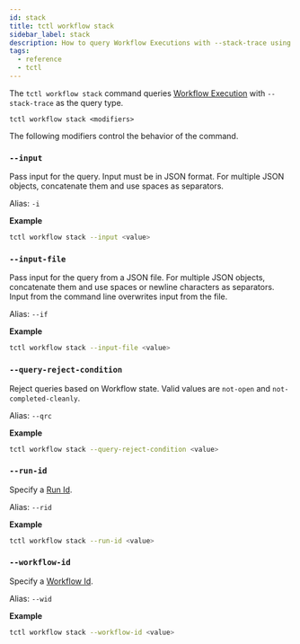 ```yaml
---
id: stack
title: tctl workflow stack
sidebar_label: stack
description: How to query Workflow Executions with --stack-trace using tctl.
tags:
  - reference
  - tctl
---
```


The `tctl workflow stack` command queries [Workflow Execution](/concepts/what-is-a-workflow-execution) with `--stack-trace` as the query type.

`tctl workflow stack <modifiers>`

The following modifiers control the behavior of the command.

### `--input`

Pass input for the query.
Input must be in JSON format.
For multiple JSON objects, concatenate them and use spaces as separators.

Alias: `-i`

**Example**

```bash
tctl workflow stack --input <value>
```

### `--input-file`

Pass input for the query from a JSON file.
For multiple JSON objects, concatenate them and use spaces or newline characters as separators.
Input from the command line overwrites input from the file.

Alias: `--if`

**Example**

```bash
tctl workflow stack --input-file <value>
```

### `--query-reject-condition`

Reject queries based on Workflow state.
Valid values are `not-open` and `not-completed-cleanly`.

Alias: `--qrc`

**Example**

```bash
tctl workflow stack --query-reject-condition <value>
```

### `--run-id`

Specify a [Run Id](/concepts/what-is-a-run-id).

Alias: `--rid`

**Example**

```bash
tctl workflow stack --run-id <value>
```

### `--workflow-id`

Specify a [Workflow Id](/concepts/what-is-a-workflow-id).

Alias: `--wid`

**Example**

```bash
tctl workflow stack --workflow-id <value>
```
